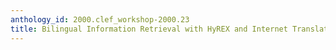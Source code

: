```yaml
---
anthology_id: 2000.clef_workshop-2000.23
title: Bilingual Information Retrieval with HyREX and Internet Translation Services
---
```

